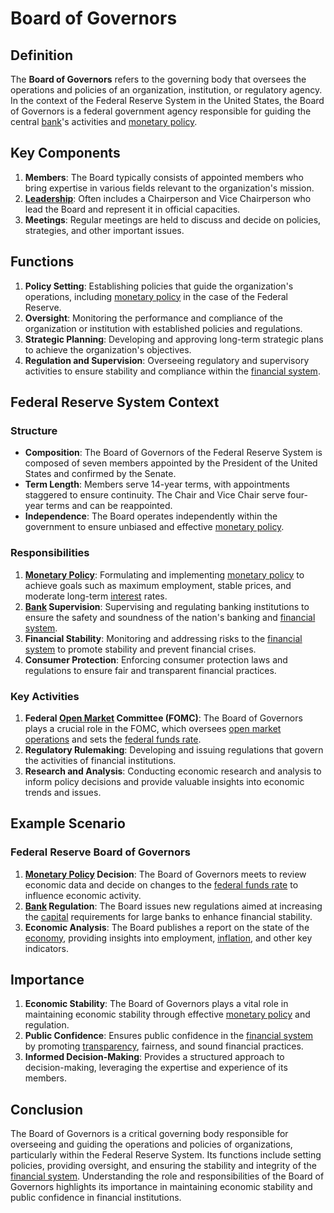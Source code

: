 # Board of Governors

## Definition
The **Board of Governors** refers to the governing body that oversees the operations and policies of an organization, institution, or regulatory agency. In the context of the Federal Reserve System in the United States, the Board of Governors is a federal government agency responsible for guiding the central [bank](../b/bank.md)'s activities and [monetary policy](../m/monetary_policy.md).

## Key Components
1. **Members**: The Board typically consists of appointed members who bring expertise in various fields relevant to the organization's mission.
2. **[Leadership](../l/leadership.md)**: Often includes a Chairperson and Vice Chairperson who lead the Board and represent it in official capacities.
3. **Meetings**: Regular meetings are held to discuss and decide on policies, strategies, and other important issues.

## Functions
1. **Policy Setting**: Establishing policies that guide the organization's operations, including [monetary policy](../m/monetary_policy.md) in the case of the Federal Reserve.
2. **Oversight**: Monitoring the performance and compliance of the organization or institution with established policies and regulations.
3. **Strategic Planning**: Developing and approving long-term strategic plans to achieve the organization's objectives.
4. **Regulation and Supervision**: Overseeing regulatory and supervisory activities to ensure stability and compliance within the [financial system](../f/financial_system.md).

## Federal Reserve System Context
### Structure
- **Composition**: The Board of Governors of the Federal Reserve System is composed of seven members appointed by the President of the United States and confirmed by the Senate.
- **Term Length**: Members serve 14-year terms, with appointments staggered to ensure continuity. The Chair and Vice Chair serve four-year terms and can be reappointed.
- **Independence**: The Board operates independently within the government to ensure unbiased and effective [monetary policy](../m/monetary_policy.md).

### Responsibilities
1. **[Monetary Policy](../m/monetary_policy.md)**: Formulating and implementing [monetary policy](../m/monetary_policy.md) to achieve goals such as maximum employment, stable prices, and moderate long-term [interest](../i/interest.md) rates.
2. **[Bank](../b/bank.md) Supervision**: Supervising and regulating banking institutions to ensure the safety and soundness of the nation's banking and [financial system](../f/financial_system.md).
3. **Financial Stability**: Monitoring and addressing risks to the [financial system](../f/financial_system.md) to promote stability and prevent financial crises.
4. **Consumer Protection**: Enforcing consumer protection laws and regulations to ensure fair and transparent financial practices.

### Key Activities
1. **Federal [Open Market](../o/open_market.md) Committee (FOMC)**: The Board of Governors plays a crucial role in the FOMC, which oversees [open market operations](../o/open_market_operations.md) and sets the [federal funds rate](../f/federal_funds_rate.md).
2. **Regulatory Rulemaking**: Developing and issuing regulations that govern the activities of financial institutions.
3. **Research and Analysis**: Conducting economic research and analysis to inform policy decisions and provide valuable insights into economic trends and issues.

## Example Scenario
### Federal Reserve Board of Governors
1. **[Monetary Policy](../m/monetary_policy.md) Decision**: The Board of Governors meets to review economic data and decide on changes to the [federal funds rate](../f/federal_funds_rate.md) to influence economic activity.
2. **[Bank](../b/bank.md) Regulation**: The Board issues new regulations aimed at increasing the [capital](../c/capital.md) requirements for large banks to enhance financial stability.
3. **Economic Analysis**: The Board publishes a report on the state of the [economy](../e/economy.md), providing insights into employment, [inflation](../i/inflation.md), and other key indicators.

## Importance
1. **Economic Stability**: The Board of Governors plays a vital role in maintaining economic stability through effective [monetary policy](../m/monetary_policy.md) and regulation.
2. **Public Confidence**: Ensures public confidence in the [financial system](../f/financial_system.md) by promoting [transparency](../t/transparency.md), fairness, and sound financial practices.
3. **Informed Decision-Making**: Provides a structured approach to decision-making, leveraging the expertise and experience of its members.

## Conclusion
The Board of Governors is a critical governing body responsible for overseeing and guiding the operations and policies of organizations, particularly within the Federal Reserve System. Its functions include setting policies, providing oversight, and ensuring the stability and integrity of the [financial system](../f/financial_system.md). Understanding the role and responsibilities of the Board of Governors highlights its importance in maintaining economic stability and public confidence in financial institutions.

